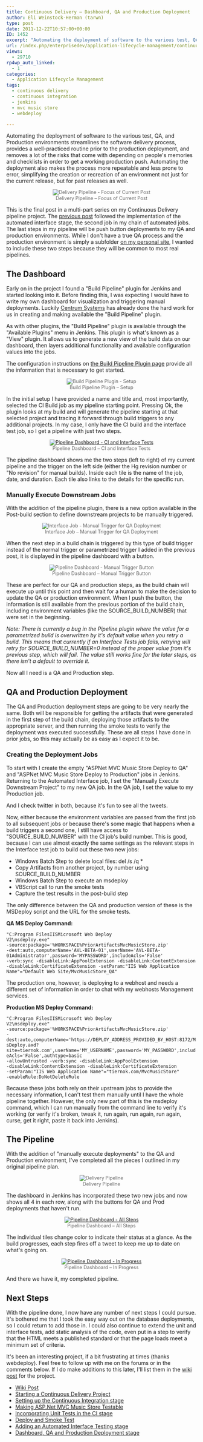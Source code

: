 ```yaml
---
title: Continuous Delivery – Dashboard, QA and Production Deployment
author: Eli Weinstock-Herman (tarwn)
type: post
date: 2011-12-22T10:57:00+00:00
ID: 1452
excerpt: "Automating the deployment of software to the various test, QA, and Production environments streamlines the software delivery process, provides a well-practiced routine prior to the production deployment, and removes a lot of the risks that come with depending on people's memories and checklists in order to get a working production push."
url: /index.php/enterprisedev/application-lifecycle-management/continuous-delivery-dashboard-qa-and/
views:
  - 29710
rp4wp_auto_linked:
  - 1
categories:
  - Application Lifecycle Management
tags:
  - continuous delivery
  - continuous integration
  - jenkins
  - mvc music store
  - webdeploy

---
```

Automating the deployment of software to the various test, QA, and Production environments streamlines the software delivery process, provides a well-practiced routine prior to the production deployment, and removes a lot of the risks that come with depending on people's memories and checklists in order to get a working production push. Automating the deployment also makes the process more repeatable and less prone to error, simplifying the creation or recreation of an environment not just for the current release, but for past releases as well.

<div style="text-align: center; font-size: .9em; color: #666666;">
  <img src="http://www.tiernok.com/LTDBlog/ContinuousDelivery/Overview_p6.png" title="Delivery Pipeline - Focus of Current Post" /><br /> Delivery Pipeline – Focus of Current Post
</div>

This is the final post in a multi-part series on my Continuous Delivery pipeline project. The [previous post][1] followed the implementation of the automated interface stage, the second job in my chain of automated jobs. The last steps in my pipeline will be push button deployments to my QA and production environments. While I don't have a true QA process and the production environment is simply a subfolder [on my personal site][2], I wanted to include these two steps because they will be common to most real pipelines.

## The Dashboard

Early on in the project I found a "Build Pipeline" plugin for Jenkins and started looking into it. Before finding this, I was expecting I would have to write my own dashboard for visualization and triggering manual deployments. Luckily [Centrum Systems][3] has already done the hard work for us in creating and making available the "Build Pipeline" plugin.

As with other plugins, the "Build Pipeline" plugin is available through the "Available Plugins" menu in Jenkins. This plugin is what's known as a "View" plugin. It allows us to generate a new view of the build data on our dashboard, then layers additional functionality and available configuration values into the jobs.

The configuration instructions on [the Build Pipeline Plugin page][4] provide all the information that is necessary to get started.

<div style="text-align: center; font-size: .9em; color: #666666;">
  <img src="http://www.tiernok.com/LTDBlog/ContinuousDelivery/pipeline_setup1.png" title="Build Pipeline Plugin - Setup" /><br /> Build Pipeline Plugin – Setup
</div>

In the initial setup I have provided a name and title and, most importantly, selected the CI Build job as my pipeline starting point. Pressing Ok, the plugin looks at my build and will generate the pipeline starting at that selected project and tracing it forward through build triggers to any additional projects. In my case, I only have the CI build and the interface test job, so I get a pipeline with just two steps.

<div style="text-align: center; font-size: .9em; color: #666666;">
  <a href="http://www.tiernok.com/LTDBlog/ContinuousDelivery/pipeline_2step_lg.png" title="Larger view" target="_blank"><img src="http://www.tiernok.com/LTDBlog/ContinuousDelivery/pipeline_2step.png" title="Pipeline Dashboard - CI and Interface Tests" /></a><br /> Pipeline Dashboard – CI and Interface Tests
</div>

The pipeline dashboard shows me the two steps (left to right) of my current pipeline and the trigger on the left side (either the Hg revision number or "No revision" for manual builds). Inside each tile is the name of the job, date, and duration. Each tile also links to the details for the specific run.

### Manually Execute Downstream Jobs

With the addition of the pipeline plugin, there is a new option available in the Post-build section to define downstream projects to be manually triggered.

<div style="text-align: center; font-size: .9em; color: #666666;">
  <img src="http://www.tiernok.com/LTDBlog/ContinuousDelivery/pipeline_newtrigger.png" title="Interface Job - Manual Trigger for QA Deployment" /><br /> Interface Job – Manual Trigger for QA Deployment
</div>

When the next step in a build chain is triggered by this type of build trigger instead of the normal trigger or parametrized trigger I added in the previous post, it is displayed in the pipeline dashboard with a button.

<div style="text-align: center; font-size: .9em; color: #666666;">
  <img src="http://www.tiernok.com/LTDBlog/ContinuousDelivery/pipeline_deploybutton.png" title="Pipeline Dashboard - Manual Trigger Button" /><br /> Pipeline Dashboard – Manual Trigger Button
</div>

These are perfect for our QA and production steps, as the build chain will execute up until this point and then wait for a human to make the decision to update the QA or production environment. When I push the button, the information is still available from the previous portion of the build chain, including environment variables (like the SOURCE\_BUILD\_NUMBER) that were set in the beginning. 

_Note: There is currently a bug in the Pipeline plugin where the value for a parametrized build is overwritten by it's default value when you retry a build. This means that currently if an Interface Tests job fails, retrying will retry for SOURCE\_BUILD\_NUMBER=0 instead of the proper value from it's previous step, which will fail. The value still works fine for the later steps, as there isn't a default to override it._

Now all I need is a QA and Production step.

## QA and Production Deployment

The QA and Production deployment steps are going to be very nearly the same. Both will be responsible for getting the artifacts that were generated in the first step of the build chain, deploying those artifacts to the appropriate server, and then running the smoke tests to verify the deployment was executed successfully. These are all steps I have done in prior jobs, so this may actually be as easy as I expect it to be.

### Creating the Deployment Jobs

To start with I create the empty "ASPNet MVC Music Store Deploy to QA" and "ASPNet MVC Music Store Deploy to Production" jobs in Jenkins. Returning to the Automated Interface job, I set the "Manually Execute Downstream Project" to my new QA job. In the QA job, I set the value to my Production job.

And I check twitter in both, because it's fun to see all the tweets.

Now, either because the environment variables are passed from the first job to all subsequent jobs or because there's some magic that happens when a build triggers a second one, I still have access to "SOURCE\_BUILD\_NUMBER" with the CI job's build number. This is good, because I can use almost exactly the same settings as the relevant steps in the Interface test job to build out these two new jobs:

  * Windows Batch Step to delete local files: del /s /q *
  * Copy Artifacts from another project, by number using SOURCE\_BUILD\_NUMBER
  * Windows Batch Step to execute an msdeploy
  * VBScript call to run the smoke tests
  * Capture the test results in the post-build step

The only difference between the QA and production version of these is the MSDeploy script and the URL for the smoke tests. 

**QA MS Deploy Command:**
  
<code class="codespan">"C:Program FilesIISMicrosoft Web Deploy V2\msdeploy.exe" -source:package='%WORKSPACE%PriorArtifactsMvcMusicStore.zip' -dest:auto,computerName='AVL-BETA-01',userName='AVL-BETA-01Administrator',password='MYPASSWORD',includeAcls='False' -verb:sync -disableLink:AppPoolExtension -disableLink:ContentExtension -disableLink:CertificateExtension -setParam:"IIS Web Application Name"="Default Web Site/MvcMusicStore_QA"</code>

The production one, however, is deploying to a webhost and needs a different set of information in order to chat with my webhosts Management services.

**Production MS Deploy Command:**
  
<code class="codespan">"C:Program FilesIISMicrosoft Web Deploy V2\msdeploy.exe" -source:package='%WORKSPACE%PriorArtifactsMvcMusicStore.zip' -dest:auto,computerName='https://DEPLOY_ADDRESS_PROVIDED_BY_HOST:8172/MsDeploy.axd?site=tiernok.com',userName='MY_USERNAME',password='MY_PASSWORD',includeAcls='False',authtype=basic -allowUntrusted  -verb:sync -disableLink:AppPoolExtension -disableLink:ContentExtension -disableLink:CertificateExtension -setParam:"IIS Web Application Name"="tiernok.com/MvcMusicStore" -enableRule:DoNotDeleteRule </code>

Because these jobs both rely on their upstream jobs to provide the necessary information, I can't test them manually until I have the whole pipeline together. However, the only new part of this is the msdeploy command, which I can run manually from the command line to verify it's working (or verify it's broken, tweak it, run again, run again, run again, curse, get it right, paste it back into Jenkins).

## The Pipeline

With the addition of "manually execute deployments" to the QA and Production environment, I've completed all the pieces I outlined in my original pipeline plan.

<div style="text-align: center; font-size: .9em; color: #666666;">
  <img src="http://www.tiernok.com/LTDBlog/ContinuousDelivery/Overview.png" title="Delivery Pipeline" /><br /> Delivery Pipeline
</div>

The dashboard in Jenkins has incorporated these two new jobs and now shows all 4 in each row, along with the buttons for QA and Prod deployments that haven't run.

<div style="text-align: center; font-size: .9em; color: #666666;">
  <a href="http://www.tiernok.com/LTDBlog/ContinuousDelivery/pipeline_done_lg.png" title="Larger view" target="_blank"><img src="http://www.tiernok.com/LTDBlog/ContinuousDelivery/pipeline_done.png" title="Pipeline Dashboard - All Steps" /></a><br /> Pipeline Dashboard – All Steps
</div>

The individual tiles change color to indicate their status at a glance. As the build progresses, each step fires off a tweet to keep me up to date on what's going on. 

<div style="text-align: center; font-size: .9em; color: #666666;">
  <a href="http://www.tiernok.com/LTDBlog/ContinuousDelivery/pipeline_inprogress.png" title="Larger view" target="_blank"><img src="http://www.tiernok.com/LTDBlog/ContinuousDelivery/pipeline_inprogress.png" title="Pipeline Dashboard - In Progress" /></a><br /> Pipeline Dashboard – In Progress
</div>

And there we have it, my completed pipeline.

## Next Steps

With the pipeline done, I now have any number of next steps I could pursue. It's bothered me that I took the easy way out on the database deployments, so I could return to add those in. I could also continue to extend the unit and interface tests, add static analysis of the code, even put in a step to verify that the HTML meets a published standard or that the page loads meet a minimum set of criteria. 

It's been an interesting project, if a bit frustrating at times (thanks webdeploy). Feel free to follow up with me on the forums or in the comments below. If I do make additions to this later, I'll list them in the [wiki post][5] for the project.

<ul class="thelist">
  <li>
    <a href="http://wiki.ltd.local/index.php/Eli%27s_Continuous_Delivery_Project" title="Wiki post for Eli's Continuous Delivery Project">Wiki Post</a>
  </li>
  <li>
    <a href="/index.php/EnterpriseDev/application-lifecycle-management/starting-a-continuous-delivery-project" title="Starting a Continuous Delivery Project">Starting a Continuous Delivery Project</a>
  </li>
  <li>
    <a href="/index.php/EnterpriseDev/application-lifecycle-management/continuous-delivery-project-setting-up" title="Setting up the Continuous Integration stage">Setting up the Continuous Integration stage</a>
  </li>
  <li>
    <a href="/index.php/EnterpriseDev/UnitTest/continuous-delivery-project-making-mvcmusicstore" title="Making ASP.Net MVC Music Store Testable">Making ASP.Net MVC Music Store Testable</a>
  </li>
  <li>
    <a href="/index.php/EnterpriseDev/UnitTest/continuous-delivery-project-incorporating-the" title="Incorporating Unit Tests in the CI stage">Incorporating Unit Tests in the CI stage</a>
  </li>
  <li>
    <a href="/index.php/EnterpriseDev/application-lifecycle-management/continuous-delivery-project-deploy-and" title="Deploy and Smoke Test">Deploy and Smoke Test</a>
  </li>
  <li>
    <a href="/index.php/EnterpriseDev/application-lifecycle-management/continuous-delivery-adding-an-automated" title="Adding an Automated Interface Testing stage">Adding an Automated Interface Testing stage</a>
  </li>
  <li class="cur">
    <a href="" title="Dashboard, QA and Production Deployment stage">Dashboard, QA and Production Deployment stage</a>
  </li>
</ul>

 [1]: /index.php/EnterpriseDev/application-lifecycle-management/continuous-delivery-adding-an-automated "Adding an Automated Interface Testing stage"
 [2]: http://www.tiernok.com/MVCMusicStore/ "MVCMusicStore on my personal site"
 [3]: http://www.centrumsystems.com.au/ "Centrum Systems"
 [4]: https://wiki.jenkins-ci.org/display/JENKINS/Build+Pipeline+Plugin "Build Pipeline Plugin page"
 [5]: http://wiki.ltd.local/index.php/Eli%27s_Continuous_Delivery_Project "Eli's COntinuous Deployment Project wiki entry"